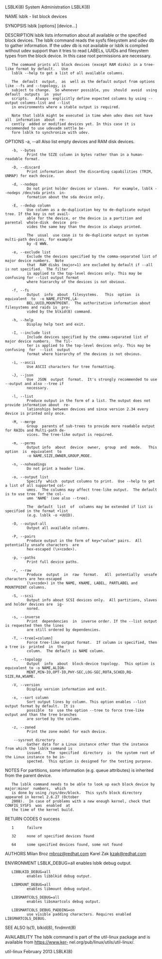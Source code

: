 LSBLK(8)                                 System Administration                                LSBLK(8)

NAME
       lsblk - list block devices

SYNOPSIS
       lsblk [options] [device...]

DESCRIPTION
       lsblk  lists information about all available or the specified block devices.  The lsblk command
       reads the sysfs filesystem and udev db to gather information. If the udev db is  not  available
       or  lsblk  is  compiled without udev support than it tries to read LABELs, UUIDs and filesystem
       types from the block device. In this case root permissions are necessary.

       The command prints all block devices (except RAM disks) in a tree-like format by default.   Use
       lsblk --help to get a list of all available columns.

       The  default  output,  as  well as the default output from options like --fs and --topology, is
       subject to change.  So whenever possible, you  should  avoid  using  default  outputs  in  your
       scripts.   Always  explicitly define expected columns by using --output columns-list and --list
       in environments where a stable output is required.

       Note that lsblk might be executed in time when udev does not have  all  information  about  re‐
       cently  added or modified devices yet. In this case it is recommended to use udevadm settle be‐
       fore lsblk to synchronize with udev.

OPTIONS
       -a, --all
              Also list empty devices and RAM disk devices.

       -b, --bytes
              Print the SIZE column in bytes rather than in a human-readable format.

       -D, --discard
              Print information about the discarding capabilities (TRIM, UNMAP) for each device.

       -d, --nodeps
              Do not print holder devices or slaves.  For example, lsblk --nodeps /dev/sda prints  in‐
              formation about the sda device only.

       -E, --dedup column
              Use column as a de-duplication key to de-duplicate output tree. If the key is not avail‐
              able for the device, or the device is a partition and parental  whole-disk  device  pro‐
              vides the same key than the device is always printed.

              The  usual  use case is to de-duplicate output on system multi-path devices, for example
              by -E WWN.

       -e, --exclude list
              Exclude the devices specified by the comma-separated list of major device numbers.  Note
              that  RAM disks (major=1) are excluded by default if --all is not specified.  The filter
              is applied to the top-level devices only. This may be confusing for --list output format
              where hierarchy of the devices is not obvious.

       -f, --fs
              Output  info  about  filesystems.   This  option  is  equivalent  to  -o NAME,FSTYPE,LA‐
              BEL,UUID,MOUNTPOINT.  The authoritative information about filesystems and raids is  pro‐
              vided by the blkid(8) command.

       -h, --help
              Display help text and exit.

       -I, --include list
              Include devices specified by the comma-separated list of major device numbers.  The fil‐
              ter is applied to the top-level devices only. This may be confusing  for  --list  output
              format where hierarchy of the devices is not obvious.

       -i, --ascii
              Use ASCII characters for tree formatting.

       -J, --json
              Use  JSON  output  format.  It's strongly recommended to use --output and also --tree if
              necessary.

       -l, --list
              Produce output in the form of a list. The output does not provide information about  re‐
              lationships between devices and since version 2.34 every device is printed only once.

       -M, --merge
              Group  parents of sub-trees to provide more readable output for RAIDs and Multi-path de‐
              vices. The tree-like output is required.

       -m, --perms
              Output info  about  device  owner,  group  and  mode.   This  option  is  equivalent  to
              -o NAME,SIZE,OWNER,GROUP,MODE.

       -n, --noheadings
              Do not print a header line.

       -o, --output list
              Specify  which  output columns to print.  Use --help to get a list of all supported col‐
              umns.  The columns may affect tree-like output.  The default is to use tree for the col‐
              umn 'NAME' (see also --tree).

              The  default  list  of  columns may be extended if list is specified in the format +list
              (e.g. lsblk -o +UUID).

       -O, --output-all
              Output all available columns.

       -P, --pairs
              Produce output in the form of key="value" pairs.  All potentially unsafe characters  are
              hex-escaped (\x<code>).

       -p, --paths
              Print full device paths.

       -r, --raw
              Produce  output  in  raw  format.   All  potentially  unsafe  characters are hex-escaped
              (\x<code>) in the NAME, KNAME, LABEL, PARTLABEL and MOUNTPOINT columns.

       -S, --scsi
              Output info about SCSI devices only.  All partitions, slaves and holder devices are  ig‐
              nored.

       -s, --inverse
              Print  dependencies  in  inverse order. If the --list output is requested then the lines
              are still ordered by dependencies.

       -T, --tree[=column]
              Force tree-like output format.  If column is specified, then a tree is  printed  in  the
              column.  The default is NAME column.

       -t, --topology
              Output  info  about  block-device topology.  This option is equivalent to -o NAME,ALIGN‐
              MENT,MIN-IO,OPT-IO,PHY-SEC,LOG-SEC,ROTA,SCHED,RQ-SIZE,RA,WSAME.

       -V, --version
              Display version information and exit.

       -x, --sort column
              Sort output lines by column. This option enables --list output format by default.  It is
              possible  to  use the option --tree to force tree-like output and than the tree branches
              are sorted by the column.

       -z, --zoned
              Print the zone model for each device.

        --sysroot directory
              Gather data for a Linux instance other than the instance from which the lsblk command is
              issued.   The  specified  directory  is  the system root of the Linux instance to be in‐
              spected.  This option is designed for the testing purpose.

NOTES
       For partitions, some information (e.g. queue attributes) is inherited from the parent device.

       The lsblk command needs to be able to look up each block device by major:minor  numbers,  which
       is done by using /sys/dev/block.  This sysfs block directory appeared in kernel 2.6.27 (October
       2008).  In case of problems with a new enough kernel, check that CONFIG_SYSFS  was  enabled  at
       the time of the kernel build.

RETURN CODES
       0      success

       1      failure

       32     none of specified devices found

       64     some specified devices found, some not found

AUTHORS
       Milan Broz <mbroz@redhat.com>
       Karel Zak <kzak@redhat.com>

ENVIRONMENT
       LSBLK_DEBUG=all
              enables lsblk debug output.

       LIBBLKID_DEBUG=all
              enables libblkid debug output.

       LIBMOUNT_DEBUG=all
              enables libmount debug output.

       LIBSMARTCOLS_DEBUG=all
              enables libsmartcols debug output.

       LIBSMARTCOLS_DEBUG_PADDING=on
              use visible padding characters. Requires enabled LIBSMARTCOLS_DEBUG.

SEE ALSO
       ls(1), blkid(8), findmnt(8)

AVAILABILITY
       The  lsblk  command  is  part  of the util-linux package and is available from https://www.ker‐
       nel.org/pub/linux/utils/util-linux/.

util-linux                                   February 2013                                    LSBLK(8)
